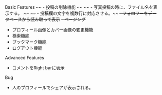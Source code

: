 Basic Features
~~ - 投稿の削除機能 ~~
~~ - 写真投稿の時に、ファイル名を表示する。 ~~
~~ - 投稿欄の文字を複数行に対応させる。~~
~~- フォロワーをデータベースから読み取って表示~~
~~- ページング~~
- プロフィール画像とカバー画像の変更機能
- 検索機能
- ブックマーク機能
- ログアウト機能

Advanced Features
- コメントをRight barに表示

Bug
- 人のプロフィールでシェアが表示される。
